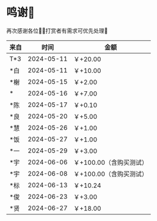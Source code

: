 # 鸣谢🫡

再次感谢各位🙏🏼打赏者有需求可优先处理🤝

| 来自 | 时间       | 金额     |
| ---- | ---------- | -------- |
| T*3  | 2024-05-11 | ￥+20.00 |
| *白  | 2024-05-11 | ￥+10.00 |
| *榭  | 2024-05-15 | ￥+2.00  |
| *    | 2024-05-16 | ￥+7.00  |
| *陈  | 2024-05-17 | ￥+0.10  |
| *良  | 2024-05-20 | ￥+5.00  |
| *慧  | 2024-05-26 | ￥+1.00  |
| *饭  | 2024-05-27 | ￥+1.00  |
| *一  | 2024-05-29 | ￥+3.00  |
| *宇  | 2024-06-06 | ￥+100.00（含购买测试） |
| *宇 | 2024-06-08 | ￥+100.00（含购买测试） |
| *标 | 2024-06-13 | ￥+10.24 |
| *俊 | 2024-06-23 | ￥+3.00 |
| *贤 | 2024-06-27 | ￥+18.00 |
